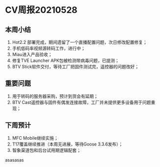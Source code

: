 # CV周报20210528

## 本周小结

1. Hot2.2 部署完成，期间遗留了一个直播配置问题，次日修改配置修复；
2. 手机低码率视频源转码工作，进行中；
4. Miau进入产品验收；
4. 修复TVE Launcher APK包被检测带病毒问题，已提测；
5. BTV Stick软件交付，等待工厂把固件测试完，遥控器的问题改好；

## 重要问题

1. 用于转码的服务器采购，预计到货会有延期；
3. BTV Cast遥控器与固件有偶发连接故障，工厂并未提供更多设备用于问题重现；

## 下周预计

1. MFC Mobile继续实施；
2. T17覆盖继续推进（本周无进展，等待Goose 3.3.6发布）；
3. 智象渠道包和后台试用期逻辑配套；

asasasas
